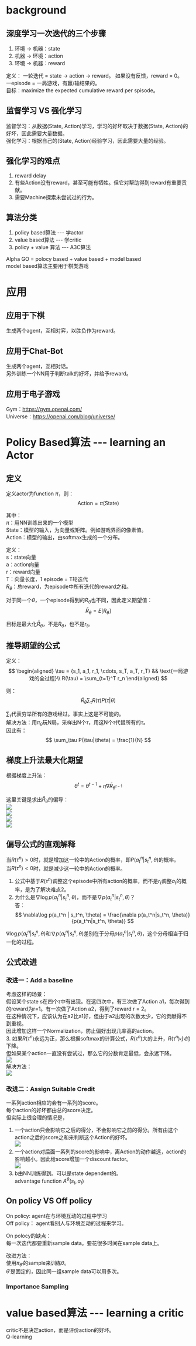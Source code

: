 # background

## 深度学习一次迭代的三个步骤  

1. 环境 -> 机器：state  
2. 机器 -> 环境：action  
3. 环境 -> 机器：reward  

定义：
一轮迭代 = state -> action -> reward。  如果没有反馈，reward = 0。  
一episode = 一局游戏，有赢/输结果的。  
目标：maximize the expected cumulative reward per spisode。  

## 监督学习 VS 强化学习

监督学习：从数据(State, Action)学习，学习的好坏取决于数据(State, Action)的好坏，因此需要大量数据。  
强化学习：根据自己的(State, Action)经验学习，因此需要大量的经验。  

## 强化学习的难点  

1. reward delay  
2. 有些Action没有reward，甚至可能有牺牲。但它对帮助得到reward有重要贡献。  
3. 需要Machine探索未尝试过的行为。  

## 算法分类

1. policy based算法 --- 学actor  
2. value based算法 --- 学critic  
3. policy + value 算法 --- A3C算法  

Alpha GO = polocy based + value based + model based  
model based算法主要用于棋类游戏  

# 应用

## 应用于下棋
生成两个agent，互相对弈，以胜负作为reward。  

## 应用于Chat-Bot
生成两个agent，互相对话。  
另外训练一个NN用于判断talk的好坏，并给予reward。  

## 应用于电子游戏

Gym：https://gym.openai.com/  
Universe：https://openai.com/blog/universe/

# Policy Based算法 --- learning an Actor

## 定义

定义actor为function $\pi$，则：  
$$
\text{Action} = \pi(\text{State})
$$

其中：  
$\pi$：用NN训练出来的一个模型  
State：模型的输入，为向量或矩阵。例如游戏界面的像素值。  
Action：模型的输出，由softmax生成的一个分布。  

定义：  
s：state向量  
a：action向量  
r：reward向量  
T：向量长度，1 episode = T轮迭代  
$R_\theta$：总reward，为episode中所有迭代的reward之和。  

对于同一个$\theta$，一个episode得到的$R_\theta$也不同，因此定义期望值：  
$$
\bar R_\theta = E[R_\theta]
$$

目标是最大化$\bar R_\theta$，不是$R_\theta$，也不是$r_t$。  

## 推导期望的公式

定义：  
$$
\begin{aligned}
\tau = {s_1, a_1, r_1, \cdots, s_T, a_T, r_T}   && \text{一局游戏的全过程}\\
R(\tau) = \sum_{t=1}^T r_n
\end{aligned}
$$

则：  
$$
\bar R_{\theta} \sum_\tau R(\tau) P(\tau|\theta)
$$

$\sum_\tau$代表穷举所有的游戏经过。事实上这是不可能的。  
解决方法：用$\pi_\theta$玩N局，采样出N个$\tau$，用这N个$\tau$代替所有的$\tau$。  
因此有：  
$$
\sum_\tau P(\tau|\theta) = \frac{1}{N}
$$

## 梯度上升法最大化期望

根据梯度上升法：  
$$
\theta^t = \theta^{t-1} + \eta\nabla\bar R_{\theta^{t-1}}
$$

这里关键是求出$\bar R_{\theta}$的偏导：  
![](/assets/images/Chapter7/23.png)    
![](/assets/images/Chapter7/24.png)    
![](/assets/images/Chapter7/25.png)    
![](/assets/images/Chapter7/26.png)    

## 偏导公式的直观解释

当$R(\tau^n)>0$时，就是增加这一轮中的Action的概率，即$P(a_t^n|s_t^n,\theta)$的概率。  
当$R(\tau^n)<0$时，就是减少这一轮中的Action的概率。  

1. 公式中基于$R(\tau^n)$调整这个episode中所有action的概率，而不是$r_t$调整$a_t$的概率，是为了解决难点2。  
2. 为什么是$\nabla\log p(a_t^n|s_t^n, \theta)$，而不是$\nabla p(a_t^n|s_t^n, \theta)$？  
答：  
$$
\nabla\log p(a_t^n | s_t^n, \theta) = \frac{\nabla p(a_t^n|s_t^n, \theta)}{p(a_t^n|s_t^n, \theta)}
$$

$\nabla\log p(a_t^n|s_t^n, \theta)$和$\nabla p(a_t^n|s_t^n, \theta)$差别在于分母$p(a_t^n|s_t^n, \theta)$，这个分母相当于归一化的过程。  

## 公式改进

### 改进一：Add a baseline

考虑这样的场景：  
假设某个state s在四个$\tau$中有出现。在这四次中，有三次做了Action a1，每次得到的reward为r=1。有一次做了Action a2，得到了reward r = 2。  
在这种情况下，应该认为在a2比a1好，但由于a2出现的次数太少，它的贡献得不到重视。  
因此增加这样一个Normalization，防止偏好出现几率高的action。  
3. 如果$R(\tau^n)$永远为正，那么根据softmax的计算公式，$R(\tau^n)$大的上升，$R(\tau^n)$小的下降。  
但如果某个action一直没有尝试过，那么它的分数肯定最低，会永远下降。  
![](/assets/images/Chapter7/27.png)    
解决方法：  
![](/assets/images/Chapter7/28.png)    

### 改进二：Assign Suitable Credit

一系列action相应的会有一系列的score。  
每个action的好坏都由总的score决定。  
但实际上很合理的情况是，  
1. 一个action只会影响它之后的得分，不会影响它之前的得分。所有由这个action之后的score之和来判断这个Action的好坏。   
![](/assets/images/Chapter7/62.png)    
2. 一个action对后面一系列的score的影响中，离Action的动作越远，action的影响越小。因此给score增加一个discount factor。  
![](/assets/images/Chapter7/63.png)    
3. b由NN训练得到。可以是state dependent的。  
advantage function $A^\theta(s_t, a_t)$

## On policy VS Off policy

On policy:  agent在与环境互动的过程中学习    
Off policy： agent看别人与环境互动的过程来学习。  

On polocy的缺点：  
每一次迭代都要重新sample data。要花很多时间在sample data上。  

改进方法：  
使用$\pi_{\theta'}$的sample来训练$\theta$。  
$\theta'$是固定的，因此同一组sample data可以用多次。  

### Importance Sampling




# value based算法 --- learning a critic

critic不是决定action，而是评价action的好坏。  
Q-learning

